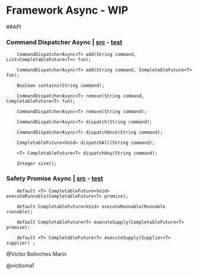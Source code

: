 # Framework Async - WIP

##API

### Command Dispatcher Async | [src](https://github.com/CoEValencia/fwk/blob/master/src/main/java/body/core/commandDispatcher/CommandDispatcherAsyncImpl.kt) - [test](https://github.com/CoEValencia/fwk/blob/master/src/test/java/body/core/commandDispatcher/CommandDispatcherAsyncImplTest.java)
```
    CommandDispatcherAsync<T> add(String command, List<CompletableFuture<T>> fun);

    CommandDispatcherAsync<T> add(String command, CompletableFuture<T> fun);

    Boolean contains(String command);

    CommandDispatcherAsync<T> remove(String command, CompletableFuture<T> fun);

    CommandDispatcherAsync<T> remove(String command);

    CommandDispatcherAsync<T> dispatch(String command);

    CommandDispatcherAsync<T> dispatchOnce(String command);

    CompletableFuture<Void> dispatchAll(String command);

    <T> CompletableFuture<T> dispatchAny(String command);

    Integer size();
```

### Safety Promise Async | [src](https://github.com/CoEValencia/fwk/blob/master/src/main/java/body/core/safetyPromise/SafetyPromiseAsync.java) - [test](https://github.com/CoEValencia/fwk/blob/master/src/test/java/body/core/safetyPromise/SafetyPromiseAsyncTest.java)
```
    default <T> CompletableFuture<Void> executeRunnable(CompletableFuture<T> promise);

    default CompletableFuture<Void> executeRunnable(Runnable runnable);

    default CompletableFuture<T> executeSupply(CompletableFuture<T> promise);

    default <T> CompletableFuture<T> executeSupply(Supplier<T> supplier) ;
```

@Victor Bolinches Marin

@vicboma1
